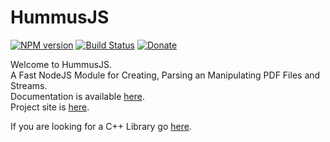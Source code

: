# HummusJS
[![NPM version](http://img.shields.io/npm/v/hummus.svg?style=flat)](https://www.npmjs.org/package/hummus)
[![Build Status](https://travis-ci.com/galkahana/HummusJS.svg)](https://travis-ci.com/galkahana/HummusJS)
[![Donate](https://img.shields.io/badge/Donate-PayPal-green.svg)](https://www.paypal.com/cgi-bin/webscr?cmd=_donations&business=Z4A979AJEZLMC&lc=GB&item_name=PDFHummus&currency_code=USD&bn=PP%2dDonationsBF%3abtn_donate_SM%2egif%3aNonHosted)

Welcome to HummusJS.   
A Fast NodeJS Module for Creating, Parsing an Manipulating PDF Files and Streams.   
Documentation is available [here](https://github.com/galkahana/HummusJS/wiki).   
Project site is [here](http://www.pdfhummus.com).   

If you are looking for a C++ Library go [here](https://github.com/galkahana/PDF-Writer).   
